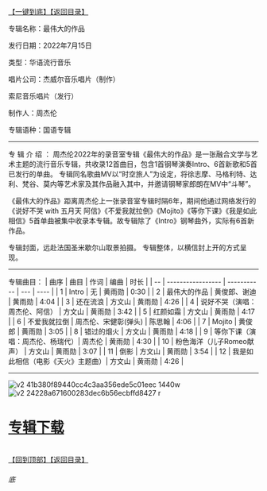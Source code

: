 [【一键到底】](#底)[【返回目录】](/README.md)

专辑名称：最伟大的作品

发行日期：2022年7月15日

类型：华语流行音乐

唱片公司：杰威尔音乐唱片（制作）

索尼音乐唱片（发行）

制作人：周杰伦

专辑语种：国语专辑

------------
专 辑 介 绍 ：
周杰伦2022年的录音室专辑《最伟大的作品》是一张融合文学与艺术主题的流行音乐专辑，共收录12首曲目，包含1首钢琴演奏Intro、6首新歌和5首已发行的单曲。 专辑同名歌曲MV以“时空旅人”为设定，将徐志摩、马格利特、达利、梵谷、莫内等艺术家及其作品融入其中，并邀请钢琴家郎朗在MV中“斗琴”。 

《最伟大的作品》距离周杰伦上一张录音室专辑时隔6年，期间他通过网络发行的《说好不哭 with 五月天 阿信》《不爱我就拉倒》《Mojito》《等你下课》《我是如此相信》5首单曲被集中收录本专辑。故专辑除了《Intro》钢琴曲外，实际有6首新作品。

专辑封面，远赴法国圣米歇尔山取景拍摄。
专辑整体，以横信封上开的方式呈现。

------------
专辑曲目：
| 曲序 | 曲目                        | 作词          | 编曲  | 时长   |
| -- | -----------------             | -----------   | ---   | ---- |
| 1  | Intro                         | 无            | 黄雨勋 | 0:30 |
| 2  | 最伟大的作品                   | 黄俊郎、谢迪  | 黄雨勋 | 4:04 |
| 3  | 还在流浪                       | 方文山        | 黄雨勋 | 4:26 |
| 4  | 说好不哭（演唱：周杰伦、阿信）  | 方文山       | 黄雨勋 | 3:42 |
| 5  | 红颜如霜                      | 方文山        | 黄雨勋 | 4:17 |
| 6  | 不爱我就拉倒                   | 周杰伦、宋健彰(弹头) | 陈思翰 | 4:06 |
| 7  | Mojito                        | 黄俊郎         | 黄雨勋 | 3:05 |
| 8  | 错过的烟火                     | 方文山         | 黄雨勋 | 4:18 |
| 9  | 等你下课（演唱：周杰伦、杨瑞代）| 周杰伦         | 黄雨勋 | 4:30 |
| 10 | 粉色海洋（儿子Romeo献声）      | 方文山         | 黄雨勋 | 3:07 |
| 11 | 倒影                          | 方文山         | 黄雨勋 | 3:54 |
| 12 | 我是如此相信（电影《天火》主题曲）| 方文山       | 黄雨勋 | 4:26 |


------------
![v2 41b380f89440cc4c3aa356ede5c01eec 1440w](https://image.acg.lol/file/2025/10/03/v2-41b380f89440cc4c3aa356ede5c01eec_1440w.jpg)
![v2 24228a671600283dec6b56ecbffd8427 r](https://image.acg.lol/file/2025/10/03/v2-24228a671600283dec6b56ecbffd8427_r.jpg)

# [专辑下载](https://url53.ctfile.com/f/25713053-8445073291-2bd552?p=1024)
<br>[【回到顶部】](#readme)[【返回目录】](/README.md)
###### 底

